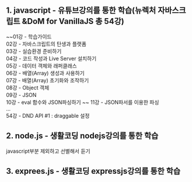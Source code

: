 ## 1.  javascript - 유튜브강의를 통한 학습(뉴렉처 자바스크립트 &DoM for VanillaJS 총 54강)

~~01강 - 학습가이드  
02강 - 자바스크립트의 탄생과 플랫폼  
03강 - 실습환경 준비하기  
04강 - 코드 작성과 Live Server 설치하기  
05강 - 데이터 객체와 래퍼클래스  
06강 - 배열(Array) 생성과 사용하기  
07강 - 배열(Array) 초기화와 조작하기  
08강 - Object 객체  
09강 - JSON  
10강 - eval 함수와 JSON파싱하기  ~~
11강 - JSON파서를 이용한 파싱  
...  
54강 - DND API #1 : draggable 설정  



## 2.  node.js - 생활코딩 nodejs강의를 통한 학습 

javascript부분 제외하고 선별해서 듣기


## 3.  exprees.js - 생활코딩 expressjs강의를 통한 학습
